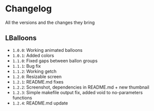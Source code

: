 # Changelog
All the versions and the changes they bring

## LBalloons
- `1.0.0`: Working animated balloons
- `1.0.1`: Added colors
- `1.1.0`: Fixed gaps between ballon groups
- `1.1.1`: Bug fix
- `1.1.2`: Working getch
- `1.2.0`: Resizable screen
- `1.2.1`: README.md fixes
- `1.2.2`: Screenshot, dependencies in README.md + new thumbnail
- `1.2.3`: Simple makefile output fix, added void to no-parameters functions
- `1.2.4`: README.md update
